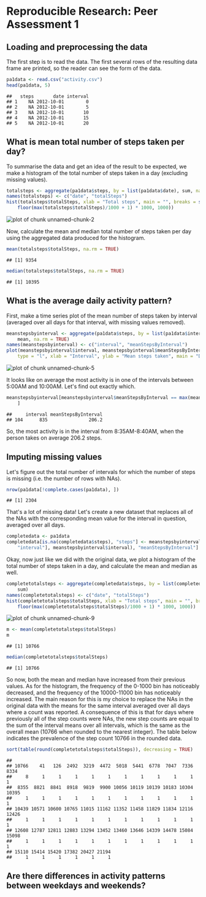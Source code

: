 # Reproducible Research: Peer Assessment 1


## Loading and preprocessing the data  
The first step is to read the data. The first several rows of the resulting data frame are printed, so the reader can see the form of the data.

```r
pa1data <- read.csv("activity.csv")
head(pa1data, 5)
```

```
##   steps       date interval
## 1    NA 2012-10-01        0
## 2    NA 2012-10-01        5
## 3    NA 2012-10-01       10
## 4    NA 2012-10-01       15
## 5    NA 2012-10-01       20
```


## What is mean total number of steps taken per day?
To summarise the data and get an idea of the result to be expected, we make a histogram of the total number of steps taken in a day (excluding missing values).

```r
totalsteps <- aggregate(pa1data$steps, by = list(pa1data$date), sum, na.rm = TRUE)
names(totalsteps) <- c("date", "totalSteps")
hist(totalsteps$totalSteps, xlab = "Total steps", main = "", breaks = seq(0, 
    floor(max(totalsteps$totalSteps)/1000 + 1) * 1000, 1000))
```

![plot of chunk unnamed-chunk-2](figure/unnamed-chunk-2.png) 

Now, calculate the mean and median total number of steps taken per day using the aggregated data produced for the histogram.

```r
mean(totalsteps$totalSteps, na.rm = TRUE)
```

```
## [1] 9354
```



```r
median(totalsteps$totalSteps, na.rm = TRUE)
```

```
## [1] 10395
```


## What is the average daily activity pattern?
First, make a time series plot of the mean number of steps taken by interval (averaged over all days for that interval, with missing values removed).

```r
meanstepsbyinterval <- aggregate(pa1data$steps, by = list(pa1data$interval), 
    mean, na.rm = TRUE)
names(meanstepsbyinterval) <- c("interval", "meanStepsByInterval")
plot(meanstepsbyinterval$interval, meanstepsbyinterval$meanStepsByInterval, 
    type = "l", xlab = "Interval", ylab = "Mean steps taken", main = "Daily Activity Pattern")
```

![plot of chunk unnamed-chunk-5](figure/unnamed-chunk-5.png) 

It looks like on average the most activity is in one of the intervals between 5:00AM and 10:00AM. Let's find out exactly which.

```r
meanstepsbyinterval[meanstepsbyinterval$meanStepsByInterval == max(meanstepsbyinterval$meanStepsByInterval), 
    ]
```

```
##     interval meanStepsByInterval
## 104      835               206.2
```

So, the most activity is in the interval from 8:35AM-8:40AM, when the person takes on average 206.2 steps.
## Imputing missing values
Let's figure out the total number of intervals for which the number of steps is missing (i.e. the number of rows with NAs).

```r
nrow(pa1data[!complete.cases(pa1data), ])
```

```
## [1] 2304
```

That's a lot of missing data! Let's create a new dataset that replaces all of the NAs with the corresponding mean value for the interval in question, averaged over all days.


```r
completedata <- pa1data
completedata[is.na(completedata$steps), "steps"] <- meanstepsbyinterval[match(completedata[is.na(completedata$steps), 
    "interval"], meanstepsbyinterval$interval), "meanStepsByInterval"]
```

Okay, now just like we did with the original data, we plot a histogram of the total number of steps taken in a day, and calculate the mean and median as well.

```r
completetotalsteps <- aggregate(completedata$steps, by = list(completedata$date), 
    sum)
names(completetotalsteps) <- c("date", "totalSteps")
hist(completetotalsteps$totalSteps, xlab = "Total steps", main = "", breaks = seq(0, 
    floor(max(completetotalsteps$totalSteps)/1000 + 1) * 1000, 1000))
```

![plot of chunk unnamed-chunk-9](figure/unnamed-chunk-9.png) 

```r
m <- mean(completetotalsteps$totalSteps)
m
```

```
## [1] 10766
```

```r
median(completetotalsteps$totalSteps)
```

```
## [1] 10766
```

So now, both the mean and median have increased from their previous values. As for the histogram, the frequency of the 0-1000 bin has noticeably decreased, and the frequency of the 10000-11000 bin has noticeably increased. The main reason for this is my choice to replace the NAs in the original data with the means for the same interval averaged over all days where a count was reported. A consequence of this is that for days where previously all of the step counts were NAs, the new step counts are equal to the sum of the interval means over all intervals, which is the same as the overall mean (10766 when rounded to the nearest integer). The table below indicates the prevalence of the step count 10766 in the rounded data.

```r
sort(table(round(completetotalsteps$totalSteps)), decreasing = TRUE)
```

```
## 
## 10766    41   126  2492  3219  4472  5018  5441  6778  7047  7336  8334 
##     8     1     1     1     1     1     1     1     1     1     1     1 
##  8355  8821  8841  8918  9819  9900 10056 10119 10139 10183 10304 10395 
##     1     1     1     1     1     1     1     1     1     1     1     1 
## 10439 10571 10600 10765 11015 11162 11352 11458 11829 11834 12116 12426 
##     1     1     1     1     1     1     1     1     1     1     1     1 
## 12608 12787 12811 12883 13294 13452 13460 13646 14339 14478 15084 15098 
##     1     1     1     1     1     1     1     1     1     1     1     1 
## 15110 15414 15420 17382 20427 21194 
##     1     1     1     1     1     1
```

## Are there differences in activity patterns between weekdays and weekends?
